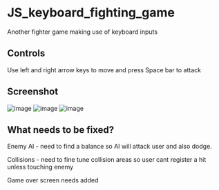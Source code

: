 # JS_keyboard_fighting_game
Another fighter game making use of keyboard inputs

## Controls
Use left and right arrow keys to move and press Space bar to attack

## Screenshot
![image](https://github.com/Radius-coder/JS_keyboard_fighting_game/assets/67561957/eeed9d24-e09a-4dca-afe9-11e12ee28051)
![image](https://github.com/Radius-coder/JS_keyboard_fighting_game/assets/67561957/568f2849-63f7-4d18-8bc0-a8e85b97de53)
![image](https://github.com/Radius-coder/JS_keyboard_fighting_game/assets/67561957/e2f88e8a-2f3c-4367-a1e8-4fe60e814759)


## What needs to be fixed?
Enemy AI - need to find a balance so AI will attack user and also dodge.

Collisions - need to fine tune collision areas so user cant register a hit unless touching enemy

Game over screen needs added
